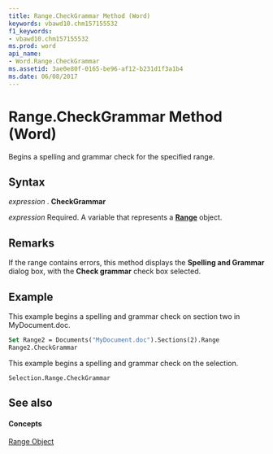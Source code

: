 ```yaml
---
title: Range.CheckGrammar Method (Word)
keywords: vbawd10.chm157155532
f1_keywords:
- vbawd10.chm157155532
ms.prod: word
api_name:
- Word.Range.CheckGrammar
ms.assetid: 3ae0e80f-0165-be96-af12-b231d1f3a1b4
ms.date: 06/08/2017
---
```



# Range.CheckGrammar Method (Word)

Begins a spelling and grammar check for the specified range.


## Syntax

 _expression_ . **CheckGrammar**

 _expression_ Required. A variable that represents a **[Range](range-object-word.md)** object.


## Remarks

If the range contains errors, this method displays the  **Spelling and Grammar** dialog box, with the **Check grammar** check box selected.


## Example

This example begins a spelling and grammar check on section two in MyDocument.doc.


```vb
Set Range2 = Documents("MyDocument.doc").Sections(2).Range 
Range2.CheckGrammar
```

This example begins a spelling and grammar check on the selection.




```
Selection.Range.CheckGrammar
```


## See also


#### Concepts


[Range Object](range-object-word.md)

